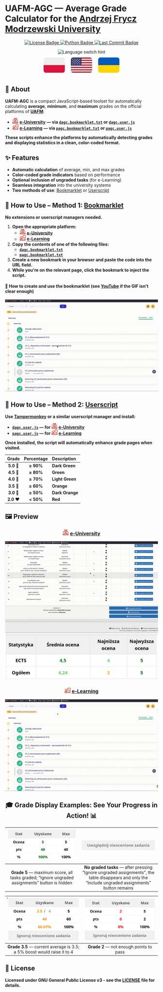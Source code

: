 # **UAFM-AGC** — **Average Grade Calculator for the [Andrzej Frycz Modrzewski University](https://uafm.edu.pl/)**

<p align="center">
  <a href="https://github.com/Anghkooey/uafm_agc/blob/main/LICENSE">
    <img src="https://img.shields.io/github/license/Anghkooey/uafm_agc?style=for-the-badge" alt="License Badge">
  </a>
  <a href="https://www.python.org/">
    <img src="https://img.shields.io/badge/Python-3776AB?style=for-the-badge&logo=python&logoColor=white" alt="Python Badge">
  </a>
  <a href="https://github.com/Anghkooey/uafm_agc/commits/main">
    <img src="https://img.shields.io/github/last-commit/Anghkooey/uafm_agc?style=for-the-badge" alt="Last Commit Badge">
  </a>
</p>

<p align="center">
<img src="https://img.shields.io/badge/🌏%20Click%20a%20flag%20to%20switch%20language-darkblue?style=for-the-badge" alt="Language switch hint"><br>
  <a href="docs/pl.md"><img src="assets/flags/pl_icon.svg" width="70" alt="Polski"></a>
     
  <a href="README.md"><img src="assets/flags/en_icon.svg" width="70" alt="English"></a>
     
  <a href="docs/ua.md"><img src="assets/flags/ua_icon.svg" width="70" alt="Українська"></a>

</p>

## 📌 **About**

**UAFM-AGC** is a compact JavaScript-based toolset for automatically calculating **average**, **minimum**, and **maximum** grades on the official platforms of [**UAFM**](https://uafm.edu.pl/):

- <img src="assets/uafm_icons/dziekanat.svg" width="20" alt="e-University icon"> [**e-University**](https://dziekanat.uafm.edu.pl) **— via [`dagc.bookmarklet.txt`](dagc.bookmarklet.txt) or [`dagc.user.js`](js/dagc.user.js)**
- <img src="assets/uafm_icons/platforma.svg" width="20" alt="e-Learning icon"> [**e-Learning**](https://platforma.uafm.edu.pl) **— via [`pagc.bookmarklet.txt`](pagc.bookmarklet.txt) or [`pagc.user.js`](js/pagc.user.js)**

**These scripts enhance the platforms by automatically detecting grades and displaying statistics in a clean, color-coded format.**

## **✨ Features**

- **Automatic calculation** of average, min, and max grades
- **Color-coded grade indicators** based on performance
- **Optional inclusion of ungraded tasks** (for e-Learning)
- **Seamless integration** into the university systems
- **Two methods of use**: [Bookmarklet](https://en.wikipedia.org/wiki/Bookmarklet) or [Userscript](https://en.wikipedia.org/wiki/Wikipedia:User_scripts)

## **🔖 How to Use – Method 1: [Bookmarklet](https://en.wikipedia.org/wiki/Bookmarklet)**

**No extensions or userscript managers needed.**

1. **Open the appropriate platform:**
   - <img src="assets/uafm_icons/dziekanat.svg" width="20" alt="e-University"> [**e-University**](https://dziekanat.uafm.edu.pl)
   - <img src="assets/uafm_icons/platforma.svg" width="20" alt="e-Learning"> [**e-Learning**](https://platforma.uafm.edu.pl)
2. **Copy the contents of one of the following files:**
   - [**`dagc.bookmarklet.txt`**](dagc.bookmarklet.txt)
   - [**`pagc.bookmarklet.txt`**](pagc.bookmarklet.txt)
3. **Create a new bookmark in your browser and paste the code into the URL field.**
4. **While you're on the relevant page, click the bookmark to inject the script.**

#### 🔖 **How to create and use the bookmarklet (see [YouTube](https://www.youtube.com/watch?v=UeEU_9R_Jg0) if the GIF isn't clear enough)**

![bookmarklet](assets/gifs/bookmarklet.gif)

## **🧠 How to Use – Method 2: [Userscript](https://en.wikipedia.org/wiki/Wikipedia:User_scripts)**

**Use [Tampermonkey](https://www.tampermonkey.net/) or a similar userscript manager and install:**

- **[`dagc.user.js`](js/dagc.user.js) — for <img src="assets/uafm_icons/dziekanat.svg" width="20" alt="e-University"> [e-University](https://dziekanat.uafm.edu.pl)**
- **[`pagc.user.js`](js/pagc.user.js) — for <img src="assets/uafm_icons/platforma.svg" width="20" alt="e-Learning"> [e-Learning](https://platforma.uafm.edu.pl)**

**Once installed, the script will automatically enhance grade pages when visited.**

<div align="center">

| **Grade**  | **Percentage** | **Description** |
| :--------: | :------------: | :-------------- |
| **5.0** 🍏 |   **≥ 90%**    | **Dark Green**  |
| **4.5** 💚 |   **≥ 80%**    | **Green**       |
| **4.0** 💚 |   **≥ 70%**    | **Light Green** |
| **3.5** 🧡 |   **≥ 60%**    | **Orange**      |
| **3.0** 🧡 |   **≥ 50%**    | **Dark Orange** |
| **2.0** ❤️ |   **< 50%**    | **Red**         |

</div>

## **🖼️ Preview**

<div align="center">

### <img src="assets/uafm_icons/dziekanat.svg" width="20" alt="e-University"> [**e-University**](https://dziekanat.uafm.edu.pl)

![e-University gif](assets/gifs/dagc.gif)
![e-University png](assets/script_preview/dziekanat.png)

### <img src="assets/uafm_icons/platforma.svg" width="20" alt="e-Learning"> [**e-Learning**](https://platforma.uafm.edu.pl)

![**e-Learning**](assets/gifs/pagc.gif)

## 🎓 **Grade Display Examples: See Your Progress in Action!** 📊

|                    ![Grade 5](assets/script_preview/platfotma/ocena_5.png)                    |                                          ![No graded tasks](assets/script_preview/platfotma/ignore_0.png)                                           |
| :-------------------------------------------------------------------------------------------: | :-------------------------------------------------------------------------------------------------------------------------------------------------: |
| **Grade 5** — maximum score, all tasks graded; “Ignore ungraded assignments” button is hidden | **No graded tasks** — after pressing “Ignore ungraded assignments”, the table disappears and only the “Include ungraded assignments” button remains |

|     ![Grade 3.5](assets/script_preview/platfotma/ocena_3.5-4.png)      | ![Grade 2](assets/script_preview/platfotma/ocena_2.png) |
| :--------------------------------------------------------------------: | :-----------------------------------------------------: |
| **Grade 3.5** — current average is 3.5; a 5% boost would raise it to 4 |         **Grade 2** — not enough points to pass         |

</div>

## **📝 License**

**Licensed under GNU General Public License v3 - see the [**LICENSE**](LICENSE) file for details.**
